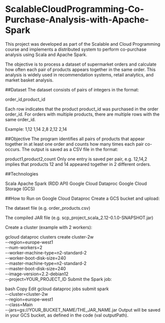 # ScalableCloudProgramming-Co-Purchase-Analysis-with-Apache-Spark
This project was developed as part of the Scalable and Cloud Programming course and implements a distributed system to perform co-purchase analysis using Scala and Apache Spark.

The objective is to process a dataset of supermarket orders and calculate how often each pair of products appears together in the same order. This analysis is widely used in recommendation systems, retail analytics, and market basket analysis.

##Dataset
The dataset consists of pairs of integers in the format:

order_id,product_id

Each row indicates that the product product_id was purchased in the order order_id. For orders with multiple products, there are multiple rows with the same order_id.

Example:
1,12
1,14
2,8
2,12
2,14

##Objective
The program identifies all pairs of products that appear together in at least one order and counts how many times each pair co-occurs. The output is saved as a CSV file in the format:

product1,product2,count
Only one entry is saved per pair, e.g. 12,14,2 implies that products 12 and 14 appeared together in 2 different orders.

##Technologies

Scala
Apache Spark (RDD API)
Google Cloud Dataproc
Google Cloud Storage (GCS)

##How to Run on Google Cloud Dataproc
Create a GCS bucket and upload:

The dataset file (e.g. order_products.csv)

The compiled JAR file (e.g. scp_project_scala_2.12-0.1.0-SNAPSHOT.jar)

Create a cluster (example with 2 workers):

gcloud dataproc clusters create cluster-2w \
  --region=europe-west1 \
  --num-workers=2 \
  --worker-machine-type=n2-standard-2 \
  --worker-boot-disk-size=240 \
  --master-machine-type=n2-standard-2 \
  --master-boot-disk-size=240 \
  --image-version=2.2-debian12 \
  --project=YOUR_PROJECT_ID
Submit the Spark job:

bash
Copy
Edit
gcloud dataproc jobs submit spark \
  --cluster=cluster-2w \
  --region=europe-west1 \
  --class=Main \
  --jars=gs://YOUR_BUCKET_NAME/THE_JAR_NAME.jar
Output will be saved in your GCS bucket, as defined in the code (val outputPath).

